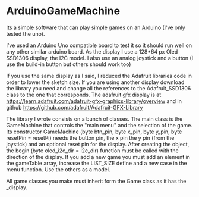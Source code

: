 # ArduinoGameMachine
Its a simple software that can play simple games on an Arduino (I've only tested the uno).

I've used an Arduino Uno compatible board to test it so it should run well on any other similar arduino board.
As the display I use a 128*64 px Oled SSD1306 display, the I2C model.
I also use an analog joystick and a button (I use the build-in button but others should work too)

If you use the same display as I said, I reduced the Adafruit libraries code in order to lower the sketch size. If you are using another display download the library you need and change all the references to the Adafruit_SSD1306 class to the one that corresponds. 
The adafruit gfx display is at https://learn.adafruit.com/adafruit-gfx-graphics-library/overview and in github https://github.com/adafruit/Adafruit-GFX-Library

The library I wrote consists on a bunch of classes. The main class is the GameMachine that controls the "main menu" and the selection of the game. Its constructor GameMachine (byte btn_pin, byte x_pin, byte y_pin, byte resetPin = resetPi) needs the button pin, the x pin the y pin (from the joystick) and an optional reset pin for the display. 
After creating the object, the begin (byte oled_i2c_dir = i2c_dir) function must be called with the direction of the display.
If you add a new game you must add an element in the gameTable array, increase the LIST_SIZE define and a new case in the menu function. Use the others as a model.

All game classes you make must inherit form the Game class as it has the _display.




